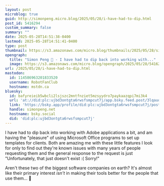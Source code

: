```yaml
---
layout: post
microblog: true
guid: http://simonpeng.micro.blog/2025/05/28/i-have-had-to-dip.html
post_id: 5416294
custom_summary: false
summary: ""
date: 2025-05-28T14:51:38-0400
lastmod: 2025-05-28T14:51:41-0400
type: post
thumbnail: https://s3.amazonaws.com/micro.blog/thumbnails/2025/05/28/simonpeng.net/7215a025d545e130d828cd80318ca035.png
opengraph:
  title: "Simon Peng 🐒 - I have had to dip back into working with..."
  image: https://s3.amazonaws.com/micro.blog/opengraph/2025/05/28/5416294.png
url: /2025/05/28/i-have-had-to-dip.html
mastodon:
  id: 114586963201833520
  username: RobotFanClub
  hostname: mstdn.ca
bluesky:
  id: bafyreieib5wbcli2lsjszc2mntfnziet5mzsyydro7paykaazqpi7mi3k4
  url: 'at://did:plc:ujbd3ontgta6rwsfsmpcut7j/app.bsky.feed.post/3lqauq3ssab2x'
  link: 'https://bsky.app/profile/did:plc:ujbd3ontgta6rwsfsmpcut7j/post/3lqauq3ssab2x'
  handle: simonpeng.net
  hostname: bsky.social
  did: 'did:plc:ujbd3ontgta6rwsfsmpcut7j'
---
```

I have had to dip back into working with Adobe applications a bit, and am having the "pleasure" of using Microsoft Office programs to set up templates for clients. Both are amazing me with these little features I look for only to find out they're known issues with many years of people requesting them and the general response to the request is just "Unfortunately, that just doesn't exist :( Sorry!" 

Aren't these two of the biggest software companies on earth? It's almost like their primary interest *isn't* in making their tools better for the people that use them... 🤔
